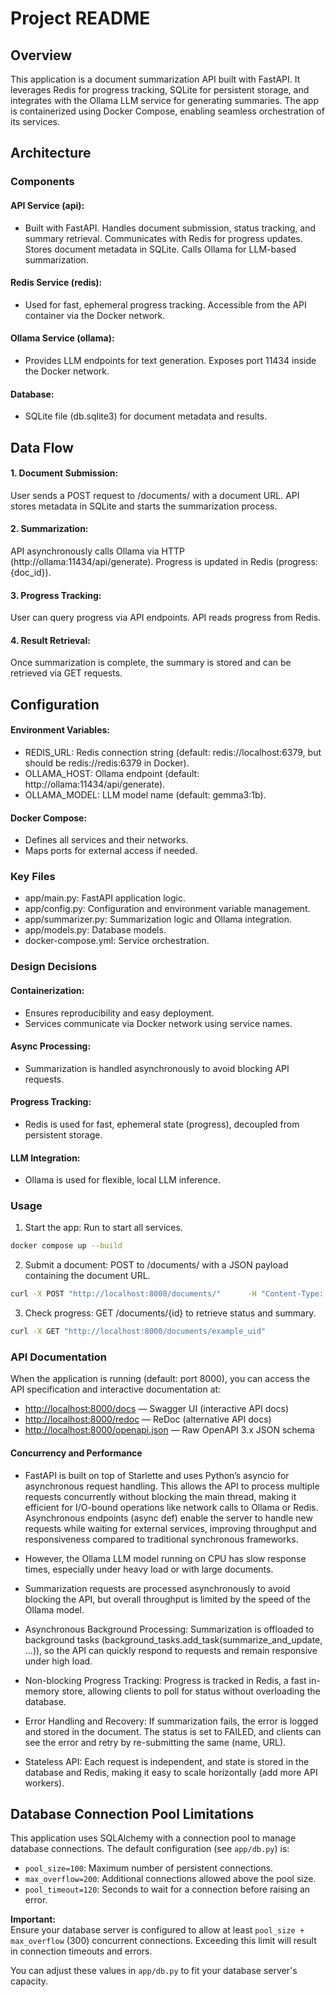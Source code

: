 # Project README

## Overview
This application is a document summarization API built with FastAPI. It leverages Redis for progress tracking, SQLite for persistent storage, and integrates with the Ollama LLM service for generating summaries. The app is containerized using Docker Compose, enabling seamless orchestration of its services.

## Architecture

### Components

#### API Service (api):
- Built with FastAPI.
    Handles document submission, status tracking, and summary retrieval.
    Communicates with Redis for progress updates.
    Stores document metadata in SQLite.
    Calls Ollama for LLM-based summarization.
#### Redis Service (redis):
  - Used for fast, ephemeral progress tracking.
  Accessible from the API container via the Docker network.
#### Ollama Service (ollama):
- Provides LLM endpoints for text generation.
Exposes port 11434 inside the Docker network.
#### Database:
- SQLite file (db.sqlite3) for document metadata and results.


## Data Flow

#### 1. Document Submission:
User sends a POST request to /documents/ with a document URL.
API stores metadata in SQLite and starts the summarization process.
#### 2. Summarization:
API asynchronously calls Ollama via HTTP (http://ollama:11434/api/generate).
Progress is updated in Redis (progress:{doc_id}).
#### 3. Progress Tracking:
User can query progress via API endpoints.
API reads progress from Redis.
#### 4. Result Retrieval:
Once summarization is complete, the summary is stored and can be retrieved via GET requests.

## Configuration
#### Environment Variables:
- REDIS_URL: Redis connection string (default: redis://localhost:6379, but should be redis://redis:6379 in Docker).
- OLLAMA_HOST: Ollama endpoint (default: http://ollama:11434/api/generate).
- OLLAMA_MODEL: LLM model name (default: gemma3:1b).
#### Docker Compose:
- Defines all services and their networks.
- Maps ports for external access if needed.
### Key Files
- app/main.py: FastAPI application logic.
- app/config.py: Configuration and environment variable management.
- app/summarizer.py: Summarization logic and Ollama integration.
- app/models.py: Database models.
- docker-compose.yml: Service orchestration.

### Design Decisions
#### Containerization:
- Ensures reproducibility and easy deployment.
- Services communicate via Docker network using service names.
#### Async Processing:
- Summarization is handled asynchronously to avoid blocking API requests.
#### Progress Tracking:
- Redis is used for fast, ephemeral state (progress), decoupled from persistent storage.
#### LLM Integration:
- Ollama is used for flexible, local LLM inference.
### Usage
1. Start the app:
Run to start all services.
```sh
docker compose up --build
``` 
2. Submit a document:
POST to /documents/ with a JSON payload containing the document URL.
```sh
curl -X POST "http://localhost:8000/documents/"      -H "Content-Type: application/json"      -d '{"name": "example_name", "url": "example_url"}'
```
3. Check progress:
GET /documents/{id} to retrieve status and summary.
```sh
curl -X GET "http://localhost:8000/documents/example_uid"
```
### API Documentation

When the application is running (default: port 8000), you can access the API specification and interactive documentation at:

- [http://localhost:8000/docs](http://localhost:8000/docs) — Swagger UI (interactive API docs)
- [http://localhost:8000/redoc](http://localhost:8000/redoc) — ReDoc (alternative API docs)
- [http://localhost:8000/openapi.json](http://localhost:8000/openapi.json) — Raw OpenAPI 3.x JSON schema


#### Concurrency and Performance
- FastAPI is built on top of Starlette and uses Python’s asyncio for asynchronous request handling. This allows the API to process multiple requests concurrently without blocking the main thread, making it efficient for I/O-bound operations like network calls to Ollama or Redis. Asynchronous endpoints (async def) enable the server to handle new requests while waiting for external services, improving throughput and responsiveness compared to traditional synchronous frameworks.
- However, the Ollama LLM model running on CPU has slow response times, especially under heavy load or with large documents.
- Summarization requests are processed asynchronously to avoid blocking the API, but overall throughput is limited by the speed of the Ollama model.

- Asynchronous Background Processing:
Summarization is offloaded to background tasks (background_tasks.add_task(summarize_and_update, ...)), so the API can quickly respond to requests and remain responsive under high load.
- Non-blocking Progress Tracking:
Progress is tracked in Redis, a fast in-memory store, allowing clients to poll for status without overloading the database.
- Error Handling and Recovery:
If summarization fails, the error is logged and stored in the document. The status is set to FAILED, and clients can see the error and retry by re-submitting the same (name, URL).
- Stateless API:
Each request is independent, and state is stored in the database and Redis, making it easy to scale horizontally (add more API workers).

## Database Connection Pool Limitations

This application uses SQLAlchemy with a connection pool to manage database connections. The default configuration (see `app/db.py`) is:

- `pool_size=100`: Maximum number of persistent connections.
- `max_overflow=200`: Additional connections allowed above the pool size.
- `pool_timeout=120`: Seconds to wait for a connection before raising an error.

**Important:**  
Ensure your database server is configured to allow at least `pool_size + max_overflow` (300) concurrent connections. Exceeding this limit will result in connection timeouts and errors.

You can adjust these values in `app/db.py` to fit your database server's capacity.